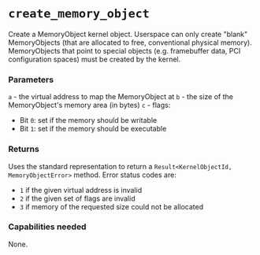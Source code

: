 # `create_memory_object`
Create a MemoryObject kernel object. Userspace can only create "blank" MemoryObjects (that are allocated to free,
conventional physical memory). MemoryObjects that point to special objects (e.g. framebuffer data, PCI
configuration spaces) must be created by the kernel.

### Parameters
`a` - the virtual address to map the MemoryObject at
`b` - the size of the MemoryObject's memory area (in bytes)
`c` - flags:
  - Bit `0`: set if the memory should be writable
  - Bit `1`: set if the memory should be executable

### Returns
Uses the standard representation to return a `Result<KernelObjectId, MemoryObjectError>` method. Error status
codes are:
- `1` if the given virtual address is invalid
- `2` if the given set of flags are invalid
- `3` if memory of the requested size could not be allocated

### Capabilities needed
None.
